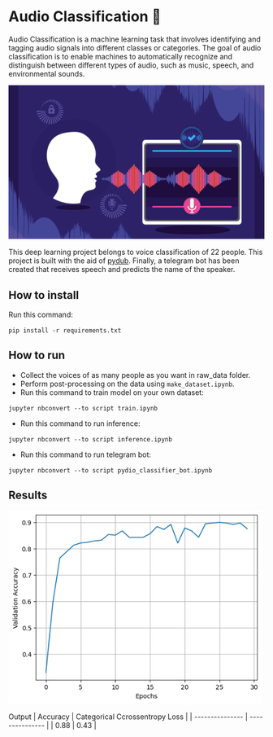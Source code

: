 # Audio Classification 🎤

Audio Classification is a machine learning task that involves identifying and tagging audio signals into different classes or categories. The goal of audio classification is to enable machines to automatically recognize and distinguish between different types of audio, such as music, speech, and environmental sounds.

<img src="pics\audio-preprocessing-feature-extraction-machine-learning-based-classification.png" width="600">

This deep learning project belongs to voice classification of 22 people. This project is built with the aid of [pydub](https://github.com/jiaaro/pydub). Finally, a telegram bot has been created that receives speech and predicts the name of the speaker.


## How to install
Run this command:
```
pip install -r requirements.txt
```

## How to run
+ Collect the voices of as many people as you want in raw_data folder.
+ Perform post-processing on the data using `make_dataset.ipynb`.
+ Run this command to train model on your own dataset:

```
jupyter nbconvert --to script train.ipynb
```

+ Run this command to run inference:

```
jupyter nbconvert --to script inference.ipynb
```

+ Run this command to run telegram bot:

```
jupyter nbconvert --to script pydio_classifier_bot.ipynb
```

## Results

<img src="pics\output.png" width="500">

Output
| Accuracy | Categorical Ccrossentropy Loss |
| --------------- | --------------- |
| 0.88 | 0.43 |
